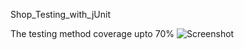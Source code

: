 Shop_Testing_with_jUnit

The testing method coverage upto 70%
![Screenshot](https://user-images.githubusercontent.com/53114804/203353350-2b7b5d6b-77c8-45e1-b5e1-558e473a370e.png)

